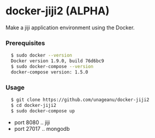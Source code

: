# docker-jiji2 (ALPHA)

Make a jiji application environment using the Docker.

### Prerequisites
```sh
  $ sudo docker --version
  Docker version 1.9.0, build 76d6bc9
  $ sudo docker-compose --version
  docker-compose version: 1.5.0
```

### Usage

```sh
  $ git clone https://github.com/unageanu/docker-jiji2
  $ cd docker-jiji2
  $ sudo docker-compose up
```

- port 8080  .. jiji
- port 27017 .. mongodb
